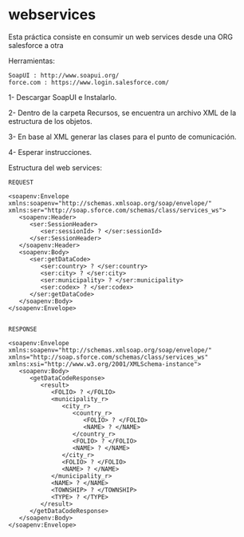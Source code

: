 # webservices

Esta práctica consiste en consumir un web services desde una ORG salesforce a otra

Herramientas:

	SoapUI : http://www.soapui.org/
	force.com : https://www.login.salesforce.com/

1- Descargar SoapUI e Instalarlo.

2- Dentro de la carpeta Recursos, se encuentra un archivo XML de la estructura de los objetos.

3- En base al XML generar las clases para el punto de comunicación.

4- Esperar instrucciones.


Estructura del web services:

	REQUEST

	<soapenv:Envelope xmlns:soapenv="http://schemas.xmlsoap.org/soap/envelope/" xmlns:ser="http://soap.sforce.com/schemas/class/services_ws">
	   <soapenv:Header>
	      <ser:SessionHeader>
	         <ser:sessionId> ? </ser:sessionId>
	      </ser:SessionHeader>
	   </soapenv:Header>
	   <soapenv:Body>
	      <ser:getDataCode>
	         <ser:country> ? </ser:country>
	         <ser:city> ? </ser:city>
	         <ser:municipality> ? </ser:municipality>
	         <ser:codex> ? </ser:codex>
	      </ser:getDataCode>
	   </soapenv:Body>
	</soapenv:Envelope>


	RESPONSE

	<soapenv:Envelope xmlns:soapenv="http://schemas.xmlsoap.org/soap/envelope/" xmlns="http://soap.sforce.com/schemas/class/services_ws" xmlns:xsi="http://www.w3.org/2001/XMLSchema-instance">
	   <soapenv:Body>
	      <getDataCodeResponse>
	      	 <result>
	            <FOLIO> ? </FOLIO>
	            <municipality_r>
	               <city_r>
	                  <country_r>
	                     <FOLIO> ? </FOLIO>
	                     <NAME> ? </NAME>
	                  </country_r>
	                  <FOLIO> ? </FOLIO>
	                  <NAME> ? </NAME>
	               </city_r>
	               <FOLIO> ? </FOLIO>
	               <NAME> ? </NAME>
	            </municipality_r>
	            <NAME> ? </NAME>
	            <TOWNSHIP> ? </TOWNSHIP>
	            <TYPE> ? </TYPE>
	         </result>
	      </getDataCodeResponse>
	   </soapenv:Body>
	</soapenv:Envelope>


